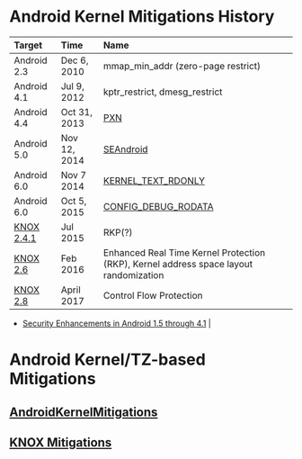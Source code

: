 # Android Kernel Mitigations History

| Target | Time | Name |
| :----- | :--- | :--- |
| Android 2.3 | Dec 6, 2010 | mmap_min_addr (zero-page restrict) | Linux mmap_min_addr to mitigate null pointer dereference privilege escalation (further enhanced in Android 4.1) |
| Android 4.1 | Jul 9, 2012 | kptr_restrict, dmesg_restrict |
| Android 4.4 | Oct 31, 2013 | [PXN](https://android.googlesource.com/kernel/msm/+/8e620b0476696e9428442d3551f3dad47df0e28f) |
| Android 5.0 | Nov 12, 2014 | [SEAndroid](https://source.android.com/security/selinux) |
| Android 6.0 | Nov 7 2014 | [KERNEL_TEXT_RDONLY](https://android.googlesource.com/kernel/msm/+/c45a4e6e07478a8cc7e513cca5582f472c3cd0cb) |
| Android 6.0 | Oct 5, 2015 | [CONFIG_DEBUG_RODATA](https://android-developers.googleblog.com/2016/07/protecting-android-with-more-linux.html) |
| [KNOX 2.4.1](https://seap.samsung.com/content/whats-new-knox-241) | Jul 2015 | RKP(?) |
| [KNOX 2.6](https://www.samsungknox.com/en/blog/whats-new-in-knox-26) | Feb 2016 | Enhanced Real Time Kernel Protection (RKP), Kernel address space layout randomization |
| [KNOX 2.8](https://www.samsungknox.com/en/blog/whats-new-in-knox-28) | April 2017 | Control Flow Protection | 

* [Security Enhancements in Android 1.5 through 4.1](https://source.android.com/security/enhancements/enhancements41) |


# Android Kernel/TZ-based Mitigations
## [AndroidKernelMitigations](AndroidKernelMitigations.md)
## [KNOX Mitigations](KNOX.md)
